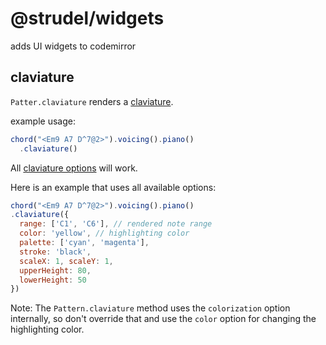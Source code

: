 # @strudel/widgets

adds UI widgets to codemirror

## claviature

`Patter.claviature` renders a [claviature](https://www.npmjs.com/package/claviature).

example usage:

```js
chord("<Em9 A7 D^7@2>").voicing().piano()
  .claviature()
```

All [claviature options](https://www.npmjs.com/package/claviature#options) will work.

Here is an example that uses all available options:

```js
chord("<Em9 A7 D^7@2>").voicing().piano()
.claviature({
  range: ['C1', 'C6'], // rendered note range
  color: 'yellow', // highlighting color
  palette: ['cyan', 'magenta'],
  stroke: 'black',
  scaleX: 1, scaleY: 1,
  upperHeight: 80, 
  lowerHeight: 50
})
```

Note: The `Pattern.claviature` method uses the `colorization` option internally, so don't override that and use the `color` option for changing the highlighting color.
